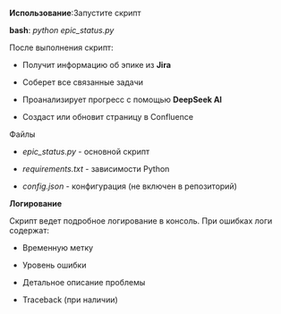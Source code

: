 **Использование**:Запустите скрипт

**bash**: *python epic_status.py*

После выполнения скрипт:

* Получит информацию об эпике из **Jira**
  
* Соберет все связанные задачи

* Проанализирует прогресс с помощью **DeepSeek AI**

* Создаст или обновит страницу в Confluence

Файлы
* *epic_status.py* - основной скрипт

* *requirements.txt* - зависимости Python

* *config.json* - конфигурация (не включен в репозиторий)

**Логирование**

Скрипт ведет подробное логирование в консоль. При ошибках логи содержат:

* Временную метку

* Уровень ошибки

* Детальное описание проблемы

* Traceback (при наличии)
